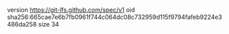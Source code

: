 version https://git-lfs.github.com/spec/v1
oid sha256:665cae7e6b7fb0961f744c064dc08c732959d115f9794fafeb9224e3486da258
size 34

